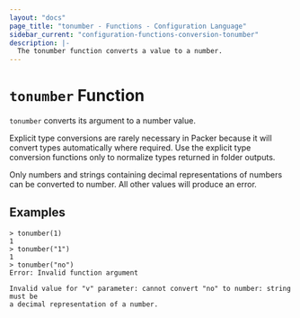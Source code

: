 ```yaml
---
layout: "docs"
page_title: "tonumber - Functions - Configuration Language"
sidebar_current: "configuration-functions-conversion-tonumber"
description: |-
  The tonumber function converts a value to a number.
---
```


# `tonumber` Function


`tonumber` converts its argument to a number value.

Explicit type conversions are rarely necessary in Packer because it will
convert types automatically where required. Use the explicit type conversion
functions only to normalize types returned in folder outputs.

Only numbers and strings containing decimal representations of numbers can be
converted to number. All other values will produce an error.

## Examples

```
> tonumber(1)
1
> tonumber("1")
1
> tonumber("no")
Error: Invalid function argument

Invalid value for "v" parameter: cannot convert "no" to number: string must be
a decimal representation of a number.
```
